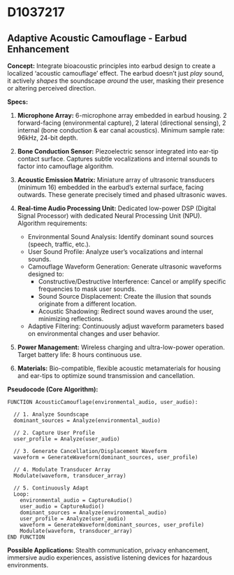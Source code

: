 # D1037217

## Adaptive Acoustic Camouflage - Earbud Enhancement

**Concept:** Integrate bioacoustic principles into earbud design to create a localized ‘acoustic camouflage’ effect. The earbud doesn’t just *play* sound, it actively *shapes* the soundscape *around* the user, masking their presence or altering perceived direction.

**Specs:**

1.  **Microphone Array:** 6-microphone array embedded in earbud housing. 2 forward-facing (environmental capture), 2 lateral (directional sensing), 2 internal (bone conduction & ear canal acoustics). Minimum sample rate: 96kHz, 24-bit depth.

2.  **Bone Conduction Sensor:** Piezoelectric sensor integrated into ear-tip contact surface. Captures subtle vocalizations and internal sounds to factor into camouflage algorithm.

3.  **Acoustic Emission Matrix:** Miniature array of ultrasonic transducers (minimum 16) embedded in the earbud’s external surface, facing outwards. These generate precisely timed and phased ultrasonic waves.

4.  **Real-time Audio Processing Unit:** Dedicated low-power DSP (Digital Signal Processor) with dedicated Neural Processing Unit (NPU).  Algorithm requirements:
    *   Environmental Sound Analysis: Identify dominant sound sources (speech, traffic, etc.).
    *   User Sound Profile: Analyze user’s vocalizations and internal sounds.
    *   Camouflage Waveform Generation: Generate ultrasonic waveforms designed to:
        *   Constructive/Destructive Interference: Cancel or amplify specific frequencies to mask user sounds.
        *   Sound Source Displacement:  Create the illusion that sounds originate from a different location.
        *   Acoustic Shadowing: Redirect sound waves around the user, minimizing reflections.
    *   Adaptive Filtering: Continuously adjust waveform parameters based on environmental changes and user behavior.

5.  **Power Management:** Wireless charging and ultra-low-power operation. Target battery life: 8 hours continuous use.

6.  **Materials:** Bio-compatible, flexible acoustic metamaterials for housing and ear-tips to optimize sound transmission and cancellation.

**Pseudocode (Core Algorithm):**

```
FUNCTION AcousticCamouflage(environmental_audio, user_audio):

  // 1. Analyze Soundscape
  dominant_sources = Analyze(environmental_audio)

  // 2. Capture User Profile
  user_profile = Analyze(user_audio)

  // 3. Generate Cancellation/Displacement Waveform
  waveform = GenerateWaveform(dominant_sources, user_profile)

  // 4. Modulate Transducer Array
  Modulate(waveform, transducer_array)

  // 5. Continuously Adapt
  Loop:
    environmental_audio = CaptureAudio()
    user_audio = CaptureAudio()
    dominant_sources = Analyze(environmental_audio)
    user_profile = Analyze(user_audio)
    waveform = GenerateWaveform(dominant_sources, user_profile)
    Modulate(waveform, transducer_array)
END FUNCTION
```

**Possible Applications:** Stealth communication, privacy enhancement, immersive audio experiences, assistive listening devices for hazardous environments.